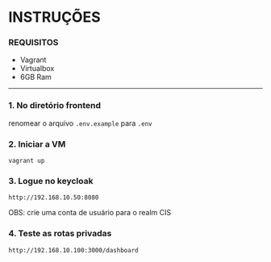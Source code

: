 # INSTRUÇÕES

### REQUISITOS

- Vagrant
- Virtualbox
- 6GB Ram

---

### 1. No diretório frontend

renomear o arquivo `.env.example` para `.env`

### 2. Iniciar a VM

```
vagrant up
```

### 3. Logue no keycloak

```
http://192.168.10.50:8080
```

OBS: crie uma conta de usuário para o realm CIS

### 4. Teste as rotas privadas

```
http://192.168.10.100:3000/dashboard
```
